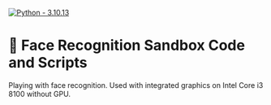 [![Python - 3.10.13](https://img.shields.io/badge/Python-3.10.13-f4d159)](https://www.python.org/downloads/release/python-31013/)

# 🐸 Face Recognition Sandbox Code and Scripts
Playing with face recognition. Used with integrated graphics on Intel Core i3 8100 without GPU.  
